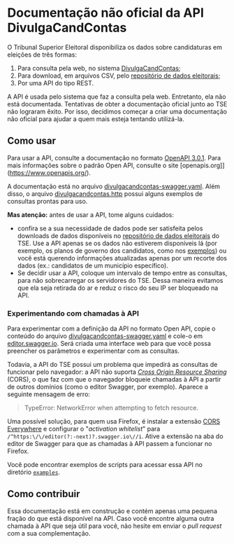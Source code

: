 # Documentação não oficial da API DivulgaCandContas

O Tribunal Superior Eleitoral disponibiliza os dados sobre candidaturas em
eleições de três formas:

1. Para consulta pela web, no sistema
   [DivulgaCandContas](https://divulgacandcontas.tse.jus.br/divulga/);
2. Para download, em arquivos CSV, pelo
   [repositório de dados eleitorais](https://www.tse.jus.br/eleicoes/estatisticas/repositorio-de-dados-eleitorais-1/repositorio-de-dados-eleitorais);
3. Por uma API do tipo REST.

A API é usada pelo sistema que faz a consulta pela web. Entretanto, ela não
está documentada. Tentativas de obter a documentação oficial junto ao TSE não
lograram êxito. Por isso, decidimos começar a criar uma documentação não
oficial para ajudar a quem mais esteja tentando utilizá-la.

## Como usar

Para usar a API, consulte a documentação no formato
[OpenAPI 3.0.1](https://spec.openapis.org/oas/v3.0.1). Para mais informações
sobre o padrão Open API, consulte o site [openapis.org]](https://www.openapis.org/).

A documentação está no arquivo
[divulgacandcontas-swagger.yaml](divulgacandcontas-swagger.yaml). Além disso,
o arquivo [divulgacandcontas.http](divulgacandcontas.http) possui alguns
exemplos de consultas prontas para uso.

**Mas atenção:** antes de usar a API, tome alguns cuidados:
* confira se a sua necessidade de dados pode ser satisfeita pelos downloads
  de dados disponíveis no
  [repositório de dados eleitorais](https://www.tse.jus.br/eleicoes/estatisticas/repositorio-de-dados-eleitorais-1/repositorio-de-dados-eleitorais)
  do TSE. Use a API apenas se os dados não estiverem disponíveis lá (por
  exemplo, os planos de governo dos candidatos, como nos [exemplos](examples))
  ou você está querendo informações atualizadas apenas por um recorte dos
  dados (ex.: candidatos de um município específico).
* Se decidir usar a API, coloque um intervalo de tempo entre as consultas,
  para não sobrecarregar os servidores do TSE. Dessa maneira evitamos que ela
  seja retirada do ar e reduz o risco do seu IP ser bloqueado na API.

### Experimentando com chamadas à API

Para experimentar com a definição da API no formato Open API, copie o conteúdo
do arquivo [divulgacandcontas-swagger.yaml](divulgacandcontas-swagger.yaml) e
cole-o em [editor.swagger.io](https://editor.swagger.io/). Será criada uma
interface web para que você possa preencher os parâmetros e experimentar com
as consultas.

Todavia, a API do TSE possui um problema que impedirá as consultas de
funcionar pelo navegador: a API não suporta
*[Cross Origin Resource Sharing](https://pt.wikipedia.org/wiki/Cross-origin_resource_sharing)*
(CORS), o que faz com que o navegador bloqueie chamadas à API a partir de
outros domínios (como o editor Swagger, por exemplo). Aparece a seguinte
mensagem de erro:

> TypeError: NetworkError when attempting to fetch resource.

Uma possível solução, para quem usa Firefox, é instalar a extensão
[CORS Everywhere](https://addons.mozilla.org/en-US/firefox/addon/cors-everywhere/)
e configurar o "*activation whitelist*" para
`/^https:\/\/editor(?:-next)?.swagger.io\//i`.
Ative a extensão na aba do editor de Swagger para que as chamadas à API passem
a funcionar no Firefox.

Você pode encontrar exemplos de scripts para acessar essa API no diretório
[`examples`](examples/).

## Como contribuir

Essa documentação está em construção e contém apenas uma pequena fração do
que está disponível na API. Caso você encontre alguma outra chamada à API que
seja útil para você, não hesite em enviar o *pull request* com a sua
complementação.

